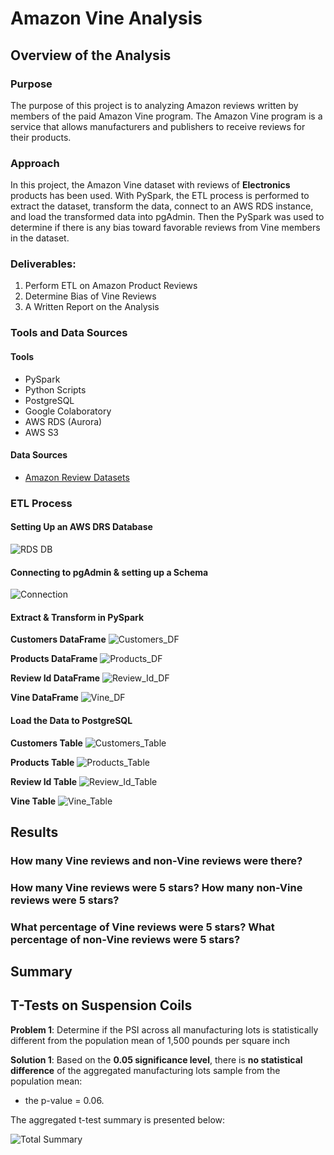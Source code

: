 # Amazon Vine Analysis

## Overview of the Analysis

### Purpose

The purpose of this project is to analyzing Amazon reviews written by members of the paid Amazon Vine program. The Amazon Vine program is a service that allows manufacturers and publishers to receive reviews for their products. 

### Approach

In this project, the Amazon Vine dataset with reviews of **Electronics** products has been used. With PySpark, the ETL process is performed to extract the dataset, transform the data, connect to an AWS RDS instance, and load the transformed data into pgAdmin. Then the PySpark was used to determine if there is any bias toward favorable reviews from Vine members in the dataset. 

### Deliverables: 

1. Perform ETL on Amazon Product Reviews
2. Determine Bias of Vine Reviews
3. A Written Report on the Analysis 

### Tools and Data Sources

#### Tools

- PySpark
- Python Scripts
- PostgreSQL
- Google Colaboratory
- AWS RDS (Aurora)
- AWS S3

#### Data Sources

- [Amazon Review Datasets](https://s3.amazonaws.com/amazon-reviews-pds/tsv/index.txt)

### ETL Process

#### Setting Up an AWS DRS Database

![RDS DB](/Resources/aws_rds_db.png)

#### Connecting to pgAdmin & setting up a Schema

![Connection](/Resources/aws_server_connection_from_pgadmin.png)

#### Extract & Transform in PySpark

**Customers DataFrame**
![Customers_DF](/Resources/c_df_e.png)

**Products DataFrame**
![Products_DF](/Resources/p_df.png)

**Review Id DataFrame**
![Review_Id_DF](/Resources/r_df.png)

**Vine DataFrame**
![Vine_DF](/Resources/v_df.png)

#### Load the Data to PostgreSQL

**Customers Table**
![Customers_Table](/Resources/customers_table.png)

**Products Table**
![Products_Table](/Resources/products_table.png)

**Review Id Table**
![Review_Id_Table](/Resources/review_id_table.png)

**Vine Table**
![Vine_Table](/Resources/vine_table.png)

## Results

### How many Vine reviews and non-Vine reviews were there?

### How many Vine reviews were 5 stars? How many non-Vine reviews were 5 stars?

### What percentage of Vine reviews were 5 stars? What percentage of non-Vine reviews were 5 stars?

## Summary

## T-Tests on Suspension Coils

**Problem 1**: Determine if the PSI across all manufacturing lots is statistically different from the population mean of 1,500 pounds per square inch

**Solution 1**: Based on the **0.05 significance level**, there is **no statistical difference** of the aggregated manufacturing lots sample from the population mean: 

- the p-value = 0.06.

The aggregated t-test summary is presented below:

![Total Summary](/Resources/Total_T.test.png)